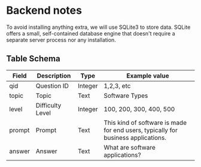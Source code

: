 # Backend notes

To avoid installing anything extra, we will use SQLite3 to store data. SQLite offers a small, self-contained database engine that doesn't require a separate server process nor any installation.

## Table Schema

| Field  | Description      | Type    | Example value                                                                     |
| ------ | ---------------- | ------- | --------------------------------------------------------------------------------- |
| qid    | Question ID      | Integer | 1,2,3, etc                                                                        |
| topic  | Topic            | Text    | Software Types                                                                    |
| level  | Difficulty Level | Integer | 100, 200, 300, 400, 500                                                           |
| prompt | Prompt           | Text    | This kind of software is made for end users, typically for business applications. |
| answer | Answer           | Text    | What are software applications?                                                   |


